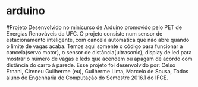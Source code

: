 # arduino

#Projeto Desenvolvido no minicurso de Arduíno promovido pelo PET de Energias Renováveis da UFC.
O projeto consiste num sensor de estacionamento inteligente, com cancela automática que não abre quando o limite de vagas acaba.
Temos aqui somente o código para funcionar a cancela(servo motor), o sensor de distância(ultrasonic), display de led para mostrar o número de vagas e leds que acendem ou apagam de acordo com distância do carro à parede.
Esse projeto foi desenvolvido por:
Celso Ernani,
Cireneu Guilherme (eu),
Guilherme Lima,
Marcelo de Sousa,
Todos aluno de Engenharia de Computação do Semestre 2016.1 do IFCE.

